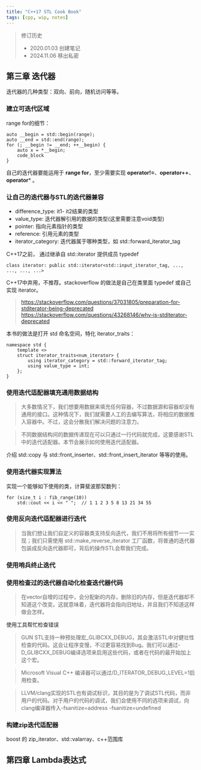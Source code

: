 ```yaml
---
title: "C++17 STL Cook Book"
tags: [cpp, wip, notes]
---
```


<!--more-->

> 修订历史
> - 2020.01.03 创建笔记
> - 2024.11.06 移出私密


## 第三章 迭代器
迭代器的几种类型：双向、前向，随机访问等等。
### 建立可迭代区域
range for的细节：
``` 
auto __begin = std::begin(range);
auto __end = std::end(range);
for (; __begin != __end; ++__begin) {
    auto x = *__begin;
    code_block
}
```
自己的迭代器要能运用于 **range for**，至少需要实现 **operator!=**、**operator++**、**operator*** 。 
### 让自己的迭代器与STL的迭代器兼容
* difference_type: it1- it2结果的类型
* value_type: 迭代器解引用的数据的类型(这里需要注意void类型)
* pointer: 指向元素指针的类型
* reference: 引用元素的类型
* iterator_category: 迭代器属于哪种类型，如 std::forward_iterator_tag

C++17之前， 通过继承自 std::iterator 提供成员 typedef
```
class iterator: public std::iterator<std::input_iterator_tag, ..., ..., ..., ...>
```
C++17中弃用，不推荐。stackoverflow 的做法是自己在类里面 typedef 或自己实现 iterator。
> https://stackoverflow.com/questions/37031805/preparation-for-stditerator-being-deprecated
https://stackoverflow.com/questions/43268146/why-is-stditerator-deprecated

本书的做法是打开 std 命名空间，特化 iterator_traits：
```
namespace std {
    template <>
    struct iterator_traits<num_iterator> {
        using iterator_category = std::forward_iterator_tag;
        using value_type = int;
    };
}
```
### 使用迭代适配器填充通用数据结构
> 大多数情况下，我们想要用数据来填充任何容器，不过数据源和容器却没有通用的接口。这种情况下，我们就需要人工的去编写算法，将相应的数据推入容器中。不过，这会分散我们解决问题的注意力。

> 不同数据结构间的数据传递现在可以只通过一行代码就完成，这要感谢STL中的迭代适配器。本节会展示如何使用迭代适配器。

介绍 std::copy 与 std::front_inserter、std::front_insert_iterator 等等的使用。
### 使用迭代器实现算法
实现一个能够如下使用的类，计算斐波那契数列：
```
for (size_t i : fib_range(10))
    std::cout << i << " ";  // 1 1 2 3 5 8 13 21 34 55 
```
### 使用反向迭代适配器进行迭代
> 当我们想让我们自定义的容器类支持反向迭代，我们不用将所有细节一一实现；我们只需使用 std::make_reverse_iterator 工厂函数，将普通的迭代器包装成反向迭代器即可，背后的操作STL会帮我们完成。

### 使用哨兵终止迭代
### 使用检查过的迭代器自动化检查迭代器代码
> 在vector自增的过程中，会分配新的内存，删除旧的内存，但是迭代器却不知道这个改变。这就意味着，迭代器将会指向旧地址，并且我们不知道这样做会怎样。

使用工具帮忙检查错误
> GUN STL支持一种预处理宏_GLIBCXX_DEBUG，其会激活STL中对健壮性检查的代码。这会让程序变慢，不过更容易找到Bug。我们可以通过-D_GLIBCXX_DEBUG编译选项来启用这些代码，或者在代码的最开始加上这个宏。

> Microsoft Visual C++ 编译器可以通过/D_ITERATOR_DEBUG_LEVEL=1启用检查。

> LLVM/clang实现的STL也有调试标识，其目的是为了调试STL代码，而非用户的代码。对于用户的代码的调试，我们会使用不同的选项来调试，向clang编译器传入-fsanitize=address -fsanitize=undefined

### 构建zip迭代适配器
boost 的 zip_iterator、std::valarray、c++范围库

## 第四章 Lambda表达式